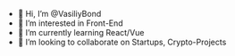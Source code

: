 - 👋 Hi, I’m @VasiliyBond
- 👀 I’m interested in Front-End
- 🌱 I’m currently learning React/Vue
- 💞️ I’m looking to collaborate on Startups, Crypto-Projects

<!---
VasiliyBond/VasiliyBond is a ✨ special ✨ repository because its `README.md` (this file) appears on your GitHub profile.
You can click the Preview link to take a look at your changes.
--->
